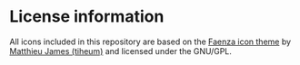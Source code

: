 # License information

All icons included in this repository are based on the [Faenza icon theme](http://tiheum.deviantart.com/art/Faenza-Icons-173323228) by [Matthieu James (tiheum)](http://tiheum.deviantart.com/) and licensed under the GNU/GPL.